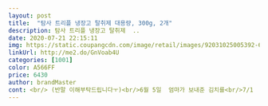 ```yaml
---
layout: post 
title:  "탐사 트리플 냉장고 탈취제 대용량, 300g, 2개" 
description: 탐사 트리플 냉장고 탈취제  ..
date: 2020-07-21 22:15:11 
img: https://static.coupangcdn.com/image/retail/images/92031025005392-610ff48a-aac9-40e1-800e-06c59305e596.jpg 
linkUrl: http://me2.do/GnVoab4U 
categories: [1001] 
color: A566FF 
price: 6430 
author: brandMaster 
cont: <br/> (반말 이해부탁드립니다ㅜ)<br/>6월 5일  엄마가 보내준 김치를<br/>7/1  편마늘을 샀었는데 뭐가 잘못된건지<br/>남동생 냉장고는 탐사수가 다네요 아놔 징짜 ㅋㅋ<br/>비닐벗기고 까만 스펀지 열어봄 숯이 들어있어요<br/>2통 구입가 6.<br/>040원<br/>3개월 교체 시기니 8월에 구매하려구여<br/>3월6일<br/>가성비좋은 요고  추천할께요<br/>갖출건 다 갖춘 용량좋고 갯수좋고<br/>검색하다 마침 새로운상품이 눈에 띄었고 가격대 좋아서<br/>고민없이 주문했는데 냄새를 잘 잡아주니<br/>구매 잘한거같아여<br/>구매했어요<br/>그 미묘하게 섞여서 나는 냄새가 있어요<br/> 
---
```

 